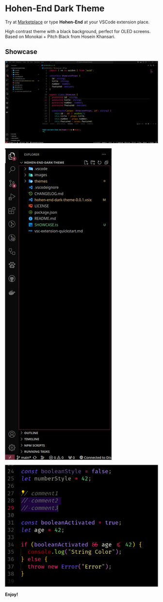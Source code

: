 # Hohen-End Dark Theme

Try at [Marketplace](https://marketplace.visualstudio.com/items?itemName=LucasSiqueira.hohen-end-dark-theme) or type **Hohen-End** at your VSCode extension place.


High contrast theme with a black background, perfect for OLED screens. 
Based on Monokai + Pitch Black from Hosein Khansari.

## Showcase

![Screenshot 1](images/1.png)

![Screenshot 2](images/2.png)

![Screenshot 3](images/3.png)

**Enjoy!**
